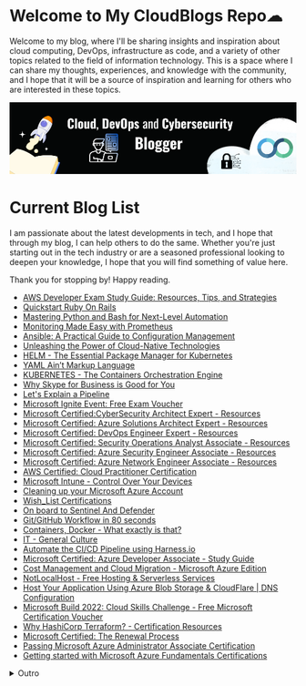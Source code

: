 
# Welcome to My CloudBlogs Repo☁


Welcome to my blog, where I'll be sharing insights and inspiration about cloud computing, DevOps, infrastructure as code, and a variety of other topics related to the field of information technology. This is a space where I can share my thoughts, experiences, and knowledge with the community, and I hope that it will be a source of inspiration and learning for others who are interested in these topics.
 
 
 

<img class="img" src="Banner.png" alt="Hey">
 

# Current Blog List

I am passionate about the latest developments in tech, and I hope that through my blog, I can help others to do the same. Whether you're just starting out in the tech industry or are a seasoned professional looking to deepen your knowledge, I hope that you will find something of value here. 

Thank you for stopping by! Happy reading.



<!-- HASHNODE_BLOG:START -->

- [AWS Developer Exam Study Guide: Resources, Tips, and Strategies](https://blog.yahya-abulhaj.dev//aws-developer-exam-study-guide-resources-tips-and-strategies)
- [Quickstart Ruby On Rails](https://blog.yahya-abulhaj.dev//quickstart-ruby-on-rails)
- [Mastering Python and Bash for Next-Level Automation](https://blog.yahya-abulhaj.dev//mastering-python-and-bash-for-next-level-automation)
- [Monitoring Made Easy with Prometheus](https://blog.yahya-abulhaj.dev//monitoring-made-easy-with-prometheus)
- [Ansible: A Practical Guide to Configuration Management](https://blog.yahya-abulhaj.dev//ansible-a-practical-guide-to-configuration-management)
- [Unleashing the Power of Cloud-Native Technologies](https://blog.yahya-abulhaj.dev//unleashing-the-power-of-cloud-native-technologies)
- [HELM -  The Essential Package Manager for Kubernetes](https://blog.yahya-abulhaj.dev//helm-the-essential-package-manager-for-kubernetes)
- [YAML Ain’t Markup Language](https://blog.yahya-abulhaj.dev//yaml-aint-markup-language)
- [KUBERNETES - The Containers Orchestration Engine](https://blog.yahya-abulhaj.dev//kubernetes-the-containers-orchestration-engine)
- [Why Skype for Business is Good for You](https://blog.yahya-abulhaj.dev//why-skype-for-business-is-good-for-you)
- [Let's Explain a Pipeline](https://blog.yahya-abulhaj.dev//lets-explain-a-pipeline)
- [Microsoft Ignite Event: Free Exam Voucher](https://blog.yahya-abulhaj.dev//microsoft-ignite-event-free-exam-voucher)
- [Microsoft Certified:CyberSecurity Architect Expert - Resources](https://blog.yahya-abulhaj.dev//microsoft-certifiedcybersecurity-architect-expert-resources)
- [Microsoft Certified: Azure Solutions Architect Expert - Resources](https://blog.yahya-abulhaj.dev//microsoft-certified-azure-solutions-architect-expert-resources)
- [Microsoft Certified: DevOps Engineer Expert - Resources](https://blog.yahya-abulhaj.dev//microsoft-certified-devops-engineer-expert-resources)
- [Microsoft Certified: Security Operations Analyst Associate - Resources](https://blog.yahya-abulhaj.dev//microsoft-certified-security-operations-analyst-associate-resources)
- [Microsoft Certified: Azure Security Engineer Associate - Resources](https://blog.yahya-abulhaj.dev//microsoft-certified-azure-security-engineer-associate-resources)
- [Microsoft Certified: Azure Network Engineer Associate - Resources](https://blog.yahya-abulhaj.dev//microsoft-certified-azure-network-engineer-associate-resources)
- [AWS Certified: Cloud Practitioner Certification](https://blog.yahya-abulhaj.dev//aws-certified-cloud-practitioner-certification)
- [Microsoft Intune - Control Over Your Devices](https://blog.yahya-abulhaj.dev//microsoft-intune-control-over-your-devices)
- [Cleaning up your Microsoft Azure Account](https://blog.yahya-abulhaj.dev//cleaning-up-your-microsoft-azure-account)
- [Wish_List Certifications](https://blog.yahya-abulhaj.dev//wishlist-certifications)
- [On board to Sentinel And Defender](https://blog.yahya-abulhaj.dev//on-board-to-sentinel-and-defender)
- [Git/GitHub Workflow in 80 seconds](https://blog.yahya-abulhaj.dev//gitgithub-workflow-in-80-seconds)
- [Containers, Docker - What exactly is that?](https://blog.yahya-abulhaj.dev//containers-docker-or-what-exactly-is-that)
- [IT - General Culture](https://blog.yahya-abulhaj.dev//it-general-culture)
- [Automate the CI/CD Pipeline using Harness.io](https://blog.yahya-abulhaj.dev//automate-the-cicd-pipeline-using-harnessio)
- [Microsoft Certified: Azure Developer Associate - Study Guide](https://blog.yahya-abulhaj.dev//microsoft-certified-azure-developer-associate-or-study-guide)
- [Cost Management and Cloud Migration - Microsoft Azure Edition](https://blog.yahya-abulhaj.dev//cost-management-and-cloud-migration-or-microsoft-azure-edition)
- [NotLocalHost  - Free Hosting & Serverless  Services](https://blog.yahya-abulhaj.dev//notlocalhost-or-free-hosting-and-serverless-services)
- [Host Your Application Using Azure Blob Storage & CloudFlare | DNS Configuration](https://blog.yahya-abulhaj.dev//host-your-application-using-azure-blob-storage-and-cloudflare-or-dns-configuration)
- [Microsoft Build 2022: Cloud Skills Challenge  - Free Microsoft Certification Voucher](https://blog.yahya-abulhaj.dev//microsoft-build-2022-cloud-skills-challenge-free-microsoft-certification-voucher)
- [Why HashiCorp Terraform? - Certification Resources](https://blog.yahya-abulhaj.dev//why-hashicorp-terraform-certification-resources)
- [Microsoft Certified: The Renewal Process](https://blog.yahya-abulhaj.dev//microsoft-certified-the-renewal-process)
- [Passing Microsoft Azure Administrator Associate Certification](https://blog.yahya-abulhaj.dev//passing-microsoft-azure-administrator-associate-certification)
- [Getting started with Microsoft Azure Fundamentals Certifications](https://blog.yahya-abulhaj.dev//getting-started-with-microsoft-azure-fundamentals-certifications)


<!-- HASHNODE_BLOG:END -->


<details> 
<summary>Outro</summary>

The cloud has been a pivotal part of my journey as a technologist. As someone who works in the field of DevOps, I have seen firsthand how the cloud can transform the way organizations operate and deliver value to their customers. 
<br> <br>



In my current role, I am focused on improving my skills in multi-cloud environments, including Azure, Google Cloud Platform, and Amazon Web Services. I believe that having a strong foundation in multiple cloud platforms allows me to better serve the needs of my clients and add value to the world.

<br>

Adding on that, working with the cloud has opened up many opportunities for me and has helped me to grow as a professional. 

<br>
I am excited to continue learning and exploring all that the cloud has to offer and more importantly, <b>**[giving back to the community](details.md)**<b>.<br>

</details>